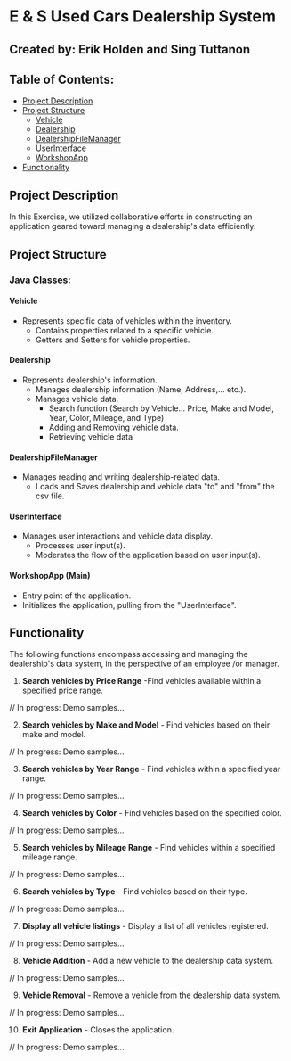 # E & S Used Cars Dealership System

## **Created by: Erik Holden and Sing Tuttanon**

## Table of Contents:

- [Project Description](#project-description)
- [Project Structure](#project-structure)
  - [Vehicle](#vehicle)
  - [Dealership](#dealership)
  - [DealershipFileManager](#dealershipfilemanager)
  - [UserInterface](#userinterface)
  - [WorkshopApp](#workshopapp-main)
- [Functionality](#funcionality)



## Project Description

In this Exercise, we utilized collaborative efforts in constructing an application geared toward managing a dealership's data efficiently.

## Project Structure

### **Java Classes:**

#### Vehicle
- Represents specific data of vehicles within the inventory.
  - Contains properties related to a specific vehicle.
  - Getters and Setters for vehicle properties.

#### Dealership
- Represents dealership's information.
  - Manages dealership information (Name, Address,... etc.).
  - Manages vehicle data.
    - Search function (Search by Vehicle... Price, Make and Model, Year, Color, Mileage, and Type)
    - Adding and Removing vehicle data.
    - Retrieving vehicle data

#### DealershipFileManager
- Manages reading and writing dealership-related data.
  - Loads and Saves dealership and vehicle data "to" and "from" the csv file. 

#### UserInterface
- Manages user interactions and vehicle data display.
  - Processes user input(s).
  - Moderates the flow of the application based on user input(s).

#### WorkshopApp (Main)
- Entry point of the application. 
- Initializes the application, pulling from the "UserInterface".

## Functionality

The following functions encompass accessing and managing the dealership's data system, in the perspective of an employee /or manager.

1. **Search vehicles by Price Range** -Find vehicles available within a specified price range.

// In progress: Demo samples...

2. **Search vehicles by Make and Model** - Find vehicles based on their make and model.

// In progress: Demo samples...

3. **Search vehicles by Year Range** - Find vehicles within a specified year range.

// In progress: Demo samples...

4. **Search vehicles by Color** - Find vehicles based on the specified color.

// In progress: Demo samples...

5. **Search vehicles by Mileage Range** - Find vehicles within a specified mileage range.

// In progress: Demo samples...

6. **Search vehicles by Type** - Find vehicles based on their type.

// In progress: Demo samples...

7. **Display all vehicle listings** - Display a list of all vehicles registered.

// In progress: Demo samples...

8. **Vehicle Addition** - Add a new vehicle to the dealership data system.

// In progress: Demo samples...

9. **Vehicle Removal** - Remove a vehicle from the dealership data system.

// In progress: Demo samples...

10. **Exit Application** - Closes the application.

// In progress: Demo samples... 

